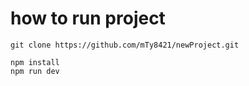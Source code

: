 # how to run project


```
git clone https://github.com/mTy8421/newProject.git

npm install
npm run dev
```
